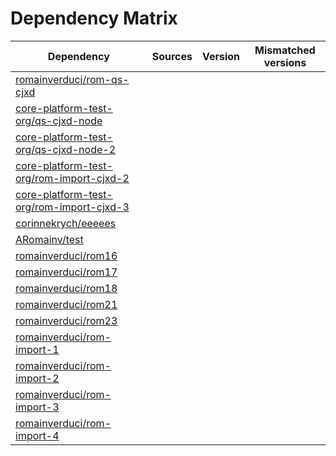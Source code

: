 # Dependency Matrix

Dependency | Sources | Version | Mismatched versions
---------- | ------- | ------- | -------------------
[romainverduci/rom-qs-cjxd](https://github.com/romainverduci/rom-qs-cjxd.git) |  | []() | 
[core-platform-test-org/qs-cjxd-node](https://github.com/core-platform-test-org/qs-cjxd-node.git) |  | []() | 
[core-platform-test-org/qs-cjxd-node-2](https://github.com/core-platform-test-org/qs-cjxd-node-2.git) |  | []() | 
[core-platform-test-org/rom-import-cjxd-2](https://github.com/core-platform-test-org/rom-import-cjxd-2.git) |  | []() | 
[core-platform-test-org/rom-import-cjxd-3](https://github.com/core-platform-test-org/rom-import-cjxd-3.git) |  | []() | 
[corinnekrych/eeeees](https://github.com/corinnekrych/eeeees.git) |  | []() | 
[ARomainv/test](https://github.com/ARomainv/test.git) |  | []() | 
[romainverduci/rom16](https://github.com/romainverduci/rom16.git) |  | []() | 
[romainverduci/rom17](https://github.com/romainverduci/rom17.git) |  | []() | 
[romainverduci/rom18](https://github.com/romainverduci/rom18.git) |  | []() | 
[romainverduci/rom21](https://github.com/romainverduci/rom21.git) |  | []() | 
[romainverduci/rom23](https://github.com/romainverduci/rom23.git) |  | []() | 
[romainverduci/rom-import-1](https://github.com/romainverduci/rom-import-1.git) |  | []() | 
[romainverduci/rom-import-2](https://github.com/romainverduci/rom-import-2.git) |  | []() | 
[romainverduci/rom-import-3](https://github.com/romainverduci/rom-import-3.git) |  | []() | 
[romainverduci/rom-import-4](https://github.com/romainverduci/rom-import-4.git) |  | []() | 
